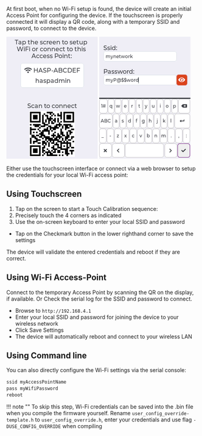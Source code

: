 At first boot, when no Wi-Fi setup is found, the device will create an initial Access Point for configuring the device.
If the touchscreen is properly connected it will display a QR code, along with a temporary SSID and password, to connect to the device.

![](assets/images/hasp/oobe_setup.png)
![](assets/images/hasp/wifi_setup.png)

Either use the touchscreen interface or connect via a web browser to setup the credentials for your local Wi-Fi access point:

## Using Touchscreen

1. Tap on the screen to start a Touch Calibration sequence:
2. Precisely touch the 4 corners as indicated
3. Use the on-screen keyboard to enter your local SSID and password
  - Tap on the Checkmark button in the lower righthand corner to save the settings

The device will validate the entered credentials and reboot if they are correct.

## Using Wi-Fi Access-Point

Connect to the temporary Access Point by scanning the QR on the display, if available.
Or Check the serial log for the SSID and password to connect.

- Browse to `http://192.168.4.1`
- Enter your local SSID and password for joining the device to your wireless network
- Click Save Settings
- The device will automatically reboot and connect to your wireless LAN

## Using Command line

You can also directly configure the Wi-Fi settings via the serial console:

```bash
ssid myAccessPointName
pass myWifiPassword
reboot
```

!!! note ""
    To skip this step, Wi-Fi credentials can be saved into the .bin file when you compile the firmware yourself. Rename `user_config_override-template.h` to `user_config_override.h`, enter your credentials and use flag `-DUSE_CONFIG_OVERRIDE` when compiling

